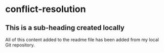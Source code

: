 # conflict-resolution

## This is a sub-heading created locally

All of this content added to the readme file has been added from my local Git repository.

